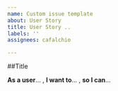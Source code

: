 ```yaml
---
name: Custom issue template
about: User Story
title: User Story ..
labels: ''
assignees: cafalchio

---
```


##Title

**As a user**...  , 
**I want to**...  , 
**so I can**...
